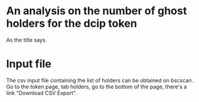 # An analysis on the number of ghost holders for the dcip token
As the title says.

# Input file
The csv input file containing the list of holders can be obtained on bscscan. Go to the token page, tab holders, go to the bottom of the page, there's a link "Download CSV Export".
